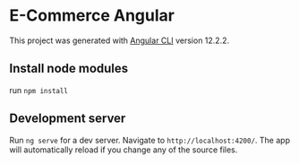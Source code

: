 # E-Commerce Angular

This project was generated with [Angular CLI](https://github.com/angular/angular-cli) version 12.2.2.

## Install node modules

run `npm install`

## Development server

Run `ng serve` for a dev server. Navigate to `http://localhost:4200/`. The app will automatically reload if you change any of the source files.

